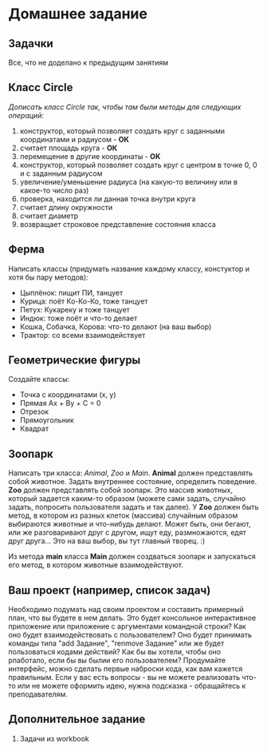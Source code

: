# Домашнее задание
## Задачки
Все, что не доделано к предыдущим занятиям

Класс Circle
------------
*Дописать класс Circle так, чтобы там были методы для следующих операций:*

1. конструктор, который позволяет создать круг с заданными координатами и радиусом - **ОК**
1. считает площадь круга - **ОК**
1. перемещение в другие координаты - **OK**
1. конструктор, который позволяет создать круг с центром в точке 0, 0 и с заданным радиусом
1. увеличение/уменьшение радиуса (на какую-то величину или в какое-то число раз)
1. проверка, находится ли данная точка внутри круга
1. считает длину окружности
1. считает диаметр
1. возвращает строковое представление состояния класса

Ферма
-----
Написать классы (придумать название каждому классу, констуктор и хотя бы пару методов):
* Цыплёнок: пищит ПИ, танцует
* Курица: поёт Ко-Ко-Ко, тоже танцует
* Петух: Кукареку и тоже танцует
* Индюк: тоже поёт и что-то делает
* Кошка, Собачка, Корова: что-то делают (на ваш выбор)
* Трактор: со всеми взаимодействует

Геометрические фигуры
---------------------
Создайте классы:
* Точка с координатами (x, y)
* Прямая Ax + By + C = 0
* Отрезок  
* Прямоугольник
* Квадрат

## Зоопарк
Написать три класса: *Animal*, *Zoo* и *Main*. 
**Animal** должен представлять собой животное. Задать внутреннее состояние, определить поведение. 
**Zoo** должен представлять собой зоопарк. Это массив животных, который задается каким-то образом (можете сами задать, случайно задать, попросить пользователя задать и так далее). У **Zoo** должен быть метод, в котором из разных клеток (массива) случайным образом выбираются животные и что-нибудь делают. Может быть, они бегают, или же разговаривают друг с другом, ищут еду, размножаются, едят друг друга... Это на ваш выбор, вы тут главный творец. :)

Из метода **main** класса **Main** должен создваться зоопарк и запускаться его метод, в котором животные взаимодействуют.

## Ваш проект (например, список задач)
Необходимо подумать над своим проектом и составить примерный план, что вы будете в нем делать. Это будет консольное интерактивное приложение или приложение с аргументами командной строки? Как оно будет взаимодействовать с пользователем? Оно будет принимать команды типа "add Задание", "renmove Задание" или же будет пользоваться кодами действий? Как бы вы хотели, чтобы оно рпаботало, если бы вы былии его пользователем? Продумайте интерфейс, можно сделать первые наброски кода, как вам кажется правильным. Если у вас есть вопросы - вы не можете реализовать что-то или не можете оформить идею, нужна подсказка - обращайтесь к преподавателям.

## Дополнительное задание
1. Задачи из workbook
